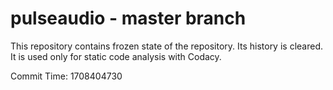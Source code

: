# pulseaudio - master branch

This repository contains frozen state of the repository.
Its history is cleared. It is used only for static code
analysis with Codacy.

Commit Time: 1708404730